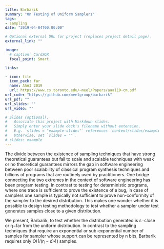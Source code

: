 ```yaml
---
title: Barbarik
summary: "On Testing of Uniform Samplers"
tags:
- sampling
date: "2019-04-04T00:00:00"

# Optional external URL for project (replaces project detail page).
external_link: ""

image:
  # caption: CardXOR
  focal_point: Smart

links:

- icon: file
  icon_pack: far
  name: AAAI 2019
  url: https://www.cs.toronto.edu/~meel/Papers/aaai19-cm.pdf
url_code: "https://github.com/meelgroup/barbarik"
url_pdf: ""
url_slides: ""
url_video: ""

# Slides (optional).
#   Associate this project with Markdown slides.
#   Simply enter your slide deck's filename without extension.
#   E.g. `slides = "example-slides"` references `content/slides/example-slides.md`.
#   Otherwise, set `slides = ""`.
# slides: example
---
```


The divide between the existence of sampling techniques that have strong theoretical guarantees but fail to scale and scalable techniques with weak or no theoretical guarantees mirrors the gap in software engineering between poor scalability of classical program synthesis techniques and billions of programs that are routinely used by practitioners. One bridge connecting the two extremes in the context of software engineering has been program testing. In contrast to testing for deterministic programs, where one trace is sufficient to prove the existence of a bug, in case of samplers one sample is typically not sufficient to prove non-conformity of the sampler to the desired distribution. This makes one wonder whether it is possible to design testing methodology to test whether a sampler under test generates samples close to a given distribution.

We present, Barbarik, to test whether the distribution generated is ε−close or η−far from the uniform distribution. In contrast to the sampling techniques that require an exponential or sub-exponential number of samples for sampler whose support can be represented by n bits, Barbarik requires only O(1/(η − ε)4) samples.
